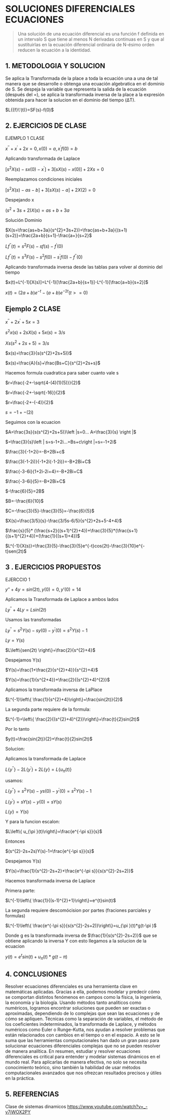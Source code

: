  # SOLUCIONES DIFERENCIALES ECUACIONES
> Una solución de una ecuación diferencial es una función f definida en un intervalo S que tiene al menos N derivadas continuas en S y que al sustituirlas en la ecuación diferencial ordinaria de N-ésimo orden reducen la ecuación a la identidad.
 ## 1. METODOLOGIA Y SOLUCION 
 Se aplica la Transformada de la place a toda la ecuación una a una de tal manera que se desarrolle o obtenga una ecuación algebratica en el dominio de S. Se despeja la variable que representa la salida de la ecuación (después del =), se aplica la transformada inversa de la place a la expresión obtenida para hacer la solucion en el dominio del tiempo (ΔT).
 
 $L{{f}\'(t)}=SF(s)-f(0)$
 
 ## 2. EJERCICIOS DE CLASE
 
 EJEMPLO 1 CLASE
 
 $x^{''}+x^{'}+2x=0,      x(0)=a,  x^{'}f(0)=b$
 
 Aplicando transformada de Laplace
 
 $[s^{2}X(s)-sx(0)-x^{'}]+3[sX(s)-x(0)]+2Xs=0$
 
 Reemplazamos condiciones iniciales
 
 $[s^{2}X(s)-as-b]+3[sX(s)-a]+2X(2)=0$
 
 Despejando x
 
 $(s^{2}+3s+2)X(s)=as+b+3a$
 
 Solución Dominio
 
 $X(s=\frac{as+b+3a}{s^{2}+3s+2})=\frac{as+b+3a}{(s+1)(s+2)}=\frac{2a+b}{s+1}-\frac{a+}{s+2}$
 
 $L{f^{''}(t)}=s^{2}F(s)-sf(s)-f^{'}(0)$
 
 $L{f^{''}(t)}=s^{3}F(s)-s^{2}f(0)-s^{'}f(0)-f^{''}(0)$
 
 Aplicando transformada inversa  desde las tablas para volver al dominio del tiempo
 
 $x(t)=L^{-1}[X(s)]=L^{-1}[\frac{2a+b}{s+1}]-L^{-1}[\frac{a+b}{s+2}]$
 
 $x(t)=(2a+b)e^{-t}-(a+b)e^{-2t}              (t>=0)$
 
 ## Ejemplo 2 CLASE
 
 $x^{''}+2x^{'}+5x=3$
 
 $s^{2}x(s)+2sX(s)+5x(s)=3/s$
 
 $Xs(s^{2}+2s+5)=3/s$
 
 $x(s)=\frac{3}{s(s^{2}+2s+5)}$
 
 $x(s)=\frac{A}{s}+\frac{Bs+C}{s^{2}+2s+s}$
 
 Hacemos formula cuadratica para saber cuanto vale s
 
 $r=\frac{-2+-\sqrt{4-(4)(1)(5)}}{2}$
 
 $r=\frac{-2+-\sqrt{-16}}{2}$
 
 $r=\frac{-2+-(-4)}{2}$
 
 $s=-1+-(2i)$
 
 Seguimos con la ecuacion
 
 $A=\frac{3s}{s(s^{2}+2s+5)}\left |s=0...  A=\frac{3}{s} \right |$
 
 $=\frac{3}{s}\left | s=s-1+2i...=Bs+c\right |=s=-1+2i$
 
 $\frac{3}{-1+2i}=-B+2Bi+c$
 
 $\frac{3(-1-2i)}{-1+2i(-1-2i)}=-B+2Bi+C$
 
 $\frac{-3-6i}{1+2i-2i+4}=-B+2Bi+C$
 
 $\frac{-3-6i}{5}=-B+2Bi+C$
 
 $-\frac{6}{5}=2B$
 
 $B=-\frac{6}{10}$
 
 $C=-\frac{3}{5}-\frac{3}{5}=-\frac{6}{5}$
 
 $X(s)=\frac{3/5}{s}-\frac{3/5s-6/5}{s^{2}+2s+5-4+4}$
 
 $\frac{s}{5}* (\frac{s+2}{(s+1)^{2}+4})+\frac{3}{5}*(\frac{s+1}{(s+1)^{2}+4})+(\frac{1}{(s+1)+4})$
 
 $L^{-1}{X(s)}=\frac{3}{5}-\frac{3}{5}e^{-t}cos(2t)-\frac{3}{10}e^{-t}sen(2t)$
 
 ## 3 . EJERCICIOS PROPUESTOS
 
 EJERCCIO 1
 
 $y′′+4y=sin(2t),           y(0)=0,          y′(0)=14$
 
 Aplicamos la Transformada de Laplace a ambos lados
 
 $L{y^{''}}+4L{y}=L{sin(2t)}$
 
 Usamos las transformadas
 
 $L{y^{′′}}=s^{2}Y(s)−sy(0)−y^{'}(0)=s^{2}Y(s)-1$
 
 $L{y}=Y(s)$
 
 $L\left\{sen(2t) \right\}=\frac{2}{s^{2}+4}$
 
 Despejamos Y(s)
 
 $Y(s)=\frac{1+\frac{2}{s^{2}+4}}{s^{2}+4}$
 
 $Y(s)=\frac{1}{s^{2+4}}+\frac{2}{(s^{2}+4)^{2}}$
 
 Aplicamos la transformada inversa de LaPlace
 
 $L^{-1}\left\{ \frac{1}{s^{2}+4}\right\}=\frac{sin(2t)}{2}$
 
 La segunda parte requiere de la formula:
 
 $L^{-1}=\left\{ \frac{2}{(s^{2}+4)^{2}}\right\}=\frac{t}{2}sin(2t)$
 
 Por lo tanto
 
 $y(t)=\frac{sin(2t)}{2}+\frac{t}{2}sin(2t)$
 
 Solucion:
 
 Aplicamos la transformada de Laplace
 
 $L\left\{ y^{''}\right\}-2L\left\{ y^{'}\right\}+2L\left\{ y\right\}=L\left\{ u_{\pi }(t)\right\}$
 
 usamos:
 
 $L\left\{ y^{''}\right\}=s^{2}Y(s)-ys(0)-y^{'}(0)=s^{2}Y(s)-1$
 
 $L\left\{ y^{'}\right\}=sY(s)-y(0)=sY(s)$
 
 $L\left\{ y\right\}=Y(s)$
 
 Y para la funcion escalon:
 
 $L\left\{ u_{\pi }(t)\right\}=\frac{e^{-\pi s}}{s}$
 
 Entonces
 
 $(s^{2}-2s+2s)Y(s)-1=\frac{e^{-\pi s}}{s}$
 
 Despejamos Y(s)
 
 $Y(s)=\frac{1}{s^{2}-2s+2}+\frac{e^{-\pi s}}{s(s^{2}-2s+2)}$
 
 
 Hacemos transformada inversa de Laplace
 
 Primera parte:
 
 $L^{-1}\left\{ \frac{1}{(s-1)^{2}+1}\right\}=e^{t}sin(t)$
 
 
 La segunda requiere descomócision por partes (fraciones parciales y formulas)
 
 $L^{-1}\left\{ \frac{e^{-\pi s}}{s(s^{2}-2s+2)}\right\}=u_{\pi }(t)*g(t-\pi )$
 
 Donde g es la transformada inversa de $\frac{1}{s(s^{2}-2s+2)}$ que se obtiene aplicando la inversa
 Y con esto llegamos a la solucion de la ecuacion
 
 $y(t)=e^{t}sin(t)+u_{\pi }(t)*g(t-\pi )$
 
 
 ## 4. CONCLUSIONES 
 
 Resolver ecuaciones diferenciales es una herramienta clave en matemáticas aplicadas. Gracias a ella, podemos modelar y predecir cómo se comportan distintos fenómenos en campos como la física, la ingeniería, la economía y la biología. Usando métodos tanto analíticos como numéricos, logramos encontrar soluciones que pueden ser exactas o aproximadas, dependiendo de lo complejas que sean las ecuaciones y de cómo se apliquen.
 Técnicas como la separación de variables, el método de los coeficientes indeterminados, la transformada de Laplace, y métodos numéricos como Euler o Runge-Kutta, nos ayudan a resolver problemas que están relacionados con cambios en el tiempo o en el espacio. A esto se le suma que las herramientas computacionales han dado un gran paso para solucionar ecuaciones diferenciales complejas que no se pueden resolver de manera analítica.
 En resumen, estudiar y resolver ecuaciones diferenciales es critical para entender y modelar sistemas dinámicos en el mundo real. Para aplicarlas de manera efectiva, no solo se necesita conocimiento teórico, sino también la habilidad de usar métodos computacionales avanzados que nos ofrezcan resultados precisos y útiles en la práctica.
 
 ## 5. REFERENCIAS
 
 Clase de sistemas dinamicos
 https://www.youtube.com/watch?v=_-v7jWOX2PY
 

